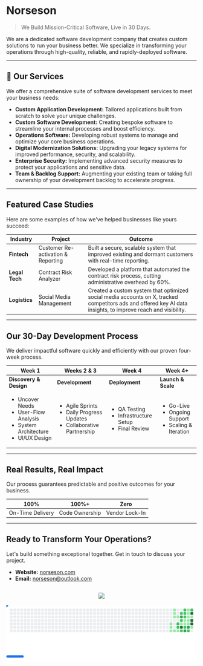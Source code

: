 # Norseson 

> We Build Mission-Critical Software, Live in 30 Days.

We are a dedicated software development company that creates custom solutions to run your business better. We specialize in transforming your operations through high-quality, reliable, and rapidly-deployed software.

---

## 🚀 Our Services

We offer a comprehensive suite of software development services to meet your business needs:

* **Custom Application Development:** Tailored applications built from scratch to solve your unique challenges.
* **Custom Software Development:** Creating bespoke software to streamline your internal processes and boost efficiency.
* **Operations Software:** Developing robust systems to manage and optimize your core business operations.
* **Digital Modernization Solutions:** Upgrading your legacy systems for improved performance, security, and scalability.
* **Enterprise Security:** Implementing advanced security measures to protect your applications and sensitive data.
* **Team & Backlog Support:** Augmenting your existing team or taking full ownership of your development backlog to accelerate progress.

---

## Featured Case Studies

Here are some examples of how we've helped businesses like yours succeed:

| Industry      | Project                             | Outcome                                                                                                      |
|---------------|-------------------------------------|--------------------------------------------------------------------------------------------------------------|
| **Fintech**   | Customer Re-activation & Reporting  | Built a secure, scalable system that improved existing and dormant customers with real-time reporting.    |
| **Legal Tech**| Contract Risk Analyzer              | Developed a platform that automated the contract risk process, cutting administrative overhead by 60%.       |
| **Logistics** | Social Media Management | Created a custom system that optimized social media accounts on X, tracked competitors ads and offered key AI data insights, to improve reach and visibility. |

---

## Our 30-Day Development Process

We deliver impactful software quickly and efficiently with our proven four-week process.

| Week 1                | Weeks 2 & 3               | Week 4                | Week 4+             |
|-----------------------|---------------------------|-----------------------|---------------------|
| **Discovery & Design**| **Development** | **Deployment** | **Launch & Scale** |
| <ul><li>Uncover Needs</li><li>User-Flow Analysis</li><li>System Architecture</li><li>UI/UX Design</li></ul> | <ul><li>Agile Sprints</li><li>Daily Progress Updates</li><li>Collaborative Partnership</li></ul> | <ul><li>QA Testing</li><li>Infrastructure Setup</li><li>Final Review</li></ul> | <ul><li>Go-Live</li><li>Ongoing Support</li><li>Scaling & Iteration</li></ul> |

---

## Real Results, Real Impact

Our process guarantees predictable and positive outcomes for your business.

| 100%              | 100%+                  | Zero                  |
|-------------------|------------------------|-----------------------|
| On-Time Delivery  | Code Ownership         | Vendor Lock-In        |

---

## Ready to Transform Your Operations?

Let's build something exceptional together. Get in touch to discuss your project.

* **Website:** [norseson.com](https://norseson.com)
* **Email:** [norseson@outlook.com](mailto:norseson@outlook.com)


##

<div align="center">

![](profile-summary-card-output/aura/profile-details.svg)

</div>

<picture>
  <source
    media="(prefers-color-scheme: dark)"
    srcset="images/breakout-dark.svg"
  />
  <source
    media="(prefers-color-scheme: light)"
    srcset="images/breakout-light.svg"
  />
  <img alt="Breakout Game" src="images/breakout-light.svg" />
</picture>
</div>
